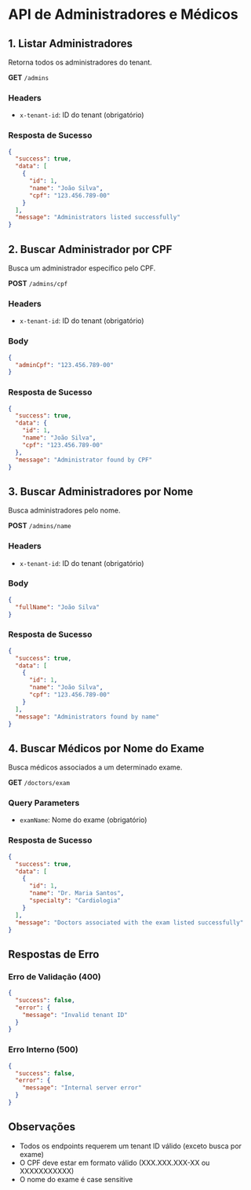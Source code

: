 # API de Administradores e Médicos

## 1. Listar Administradores
Retorna todos os administradores do tenant.

**GET** `/admins`

### Headers
- `x-tenant-id`: ID do tenant (obrigatório)

### Resposta de Sucesso
```json
{
  "success": true,
  "data": [
    {
      "id": 1,
      "name": "João Silva",
      "cpf": "123.456.789-00"
    }
  ],
  "message": "Administrators listed successfully"
}
```

## 2. Buscar Administrador por CPF
Busca um administrador específico pelo CPF.

**POST** `/admins/cpf`

### Headers
- `x-tenant-id`: ID do tenant (obrigatório)

### Body
```json
{
  "adminCpf": "123.456.789-00"
}
```

### Resposta de Sucesso
```json
{
  "success": true,
  "data": {
    "id": 1,
    "name": "João Silva",
    "cpf": "123.456.789-00"
  },
  "message": "Administrator found by CPF"
}
```

## 3. Buscar Administradores por Nome
Busca administradores pelo nome.

**POST** `/admins/name`

### Headers
- `x-tenant-id`: ID do tenant (obrigatório)

### Body
```json
{
  "fullName": "João Silva"
}
```

### Resposta de Sucesso
```json
{
  "success": true,
  "data": [
    {
      "id": 1,
      "name": "João Silva",
      "cpf": "123.456.789-00"
    }
  ],
  "message": "Administrators found by name"
}
```

## 4. Buscar Médicos por Nome do Exame
Busca médicos associados a um determinado exame.

**GET** `/doctors/exam`

### Query Parameters
- `examName`: Nome do exame (obrigatório)

### Resposta de Sucesso
```json
{
  "success": true,
  "data": [
    {
      "id": 1,
      "name": "Dr. Maria Santos",
      "specialty": "Cardiologia"
    }
  ],
  "message": "Doctors associated with the exam listed successfully"
}
```

## Respostas de Erro

### Erro de Validação (400)
```json
{
  "success": false,
  "error": {
    "message": "Invalid tenant ID"
  }
}
```

### Erro Interno (500)
```json
{
  "success": false,
  "error": {
    "message": "Internal server error"
  }
}
```

## Observações
- Todos os endpoints requerem um tenant ID válido (exceto busca por exame)
- O CPF deve estar em formato válido (XXX.XXX.XXX-XX ou XXXXXXXXXXX)
- O nome do exame é case sensitive
